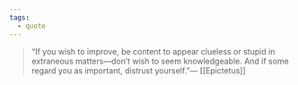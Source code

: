 ```yaml
---
tags:
  - quote
---
```

> “If you wish to improve, be content to appear clueless or stupid in extraneous matters—don’t wish to seem knowledgeable. And if some regard you as important, distrust yourself.”—
> [[Epictetus]]
